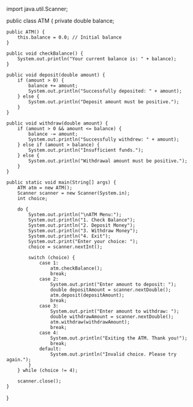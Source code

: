 import java.util.Scanner;

public class ATM {
    private double balance;

    public ATM() {
        this.balance = 0.0; // Initial balance
    }

    public void checkBalance() {
        System.out.println("Your current balance is: " + balance);
    }

    public void deposit(double amount) {
        if (amount > 0) {
            balance += amount;
            System.out.println("Successfully deposited: " + amount);
        } else {
            System.out.println("Deposit amount must be positive.");
        }
    }

    public void withdraw(double amount) {
        if (amount > 0 && amount <= balance) {
            balance -= amount;
            System.out.println("Successfully withdrew: " + amount);
        } else if (amount > balance) {
            System.out.println("Insufficient funds.");
        } else {
            System.out.println("Withdrawal amount must be positive.");
        }
    }

    public static void main(String[] args) {
        ATM atm = new ATM();
        Scanner scanner = new Scanner(System.in);
        int choice;

        do {
            System.out.println("\nATM Menu:");
            System.out.println("1. Check Balance");
            System.out.println("2. Deposit Money");
            System.out.println("3. Withdraw Money");
            System.out.println("4. Exit");
            System.out.print("Enter your choice: ");
            choice = scanner.nextInt();

            switch (choice) {
                case 1:
                    atm.checkBalance();
                    break;
                case 2:
                    System.out.print("Enter amount to deposit: ");
                    double depositAmount = scanner.nextDouble();
                    atm.deposit(depositAmount);
                    break;
                case 3:
                    System.out.print("Enter amount to withdraw: ");
                    double withdrawAmount = scanner.nextDouble();
                    atm.withdraw(withdrawAmount);
                    break;
                case 4:
                    System.out.println("Exiting the ATM. Thank you!");
                    break;
                default:
                    System.out.println("Invalid choice. Please try again.");
            }
        } while (choice != 4);

        scanner.close();
    }
}
```
